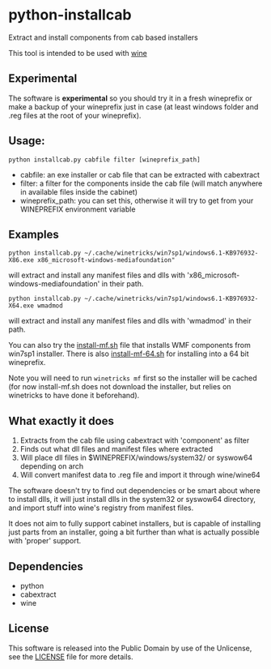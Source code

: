 # python-installcab

Extract and install components from cab based installers

This tool is intended to be used with [wine](https://winehq.org)

## Experimental

The software is  **experimental** so you should try it in a fresh wineprefix or make a backup of your wineprefix just in case (at least windows folder and .reg files at the root of your wineprefix).

## Usage:

```
python installcab.py cabfile filter [wineprefix_path]
```

- cabfile: an exe installer or cab file that can be extracted with cabextract
- filter: a filter for the components inside the cab file (will match anywhere in available files inside the cabinet)
- wineprefix_path: you can set this, otherwise it will try to get from your WINEPREFIX environment variable

## Examples

```
python installcab.py ~/.cache/winetricks/win7sp1/windows6.1-KB976932-X86.exe x86_microsoft-windows-mediafoundation"
```

will extract and install any manifest files and dlls with 'x86_microsoft-windows-mediafoundation' in their path.

```
python installcab.py ~/.cache/winetricks/win7sp1/windows6.1-KB976932-X64.exe wmadmod
```

will extract and install any manifest files and dlls with 'wmadmod' in their path.

You can also try the [install-mf.sh](install-mf.sh) file that installs WMF components from win7sp1 installer. There is also [install-mf-64.sh](install-mf-64.sh) for installing into a 64 bit wineprefix.

Note you will need to run `winetricks mf` first so the installer will be cached (for now install-mf.sh does not download the installer, but relies on winetricks to have done it beforehand).

## What exactly it does

1. Extracts from the cab file using cabextract with 'component' as filter
2. Finds out what dll files and manifest files where extracted
3. Will place dll files in $WINEPREFIX/windows/system32/ or syswow64 depending on arch
4. Will convert manifest data to .reg file and import it through wine/wine64

The software doesn't try to find out dependencies or be smart about where to install dlls, it will just install dlls in the system32 or syswow64 directory, and import stuff into wine's registry from manifest files.

It does not aim to fully support cabinet installers, but is capable of installing just parts from an installer, going a bit further than what is actually possible with 'proper' support.

## Dependencies

- python
- cabextract
- wine

## License

This software is released into the Public Domain by use of the Unlicense, see the [LICENSE](LICENSE) file
for more details.

